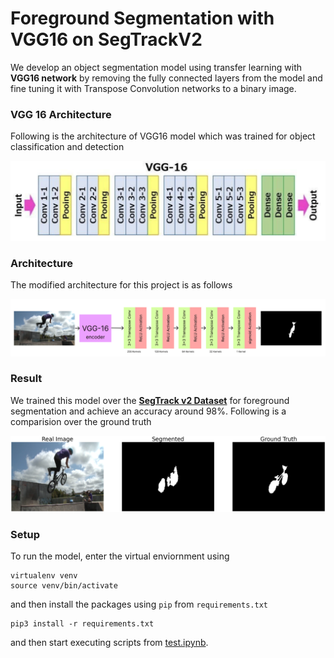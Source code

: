 # Foreground Segmentation with VGG16 on SegTrackV2

We develop an object segmentation model using transfer learning with **VGG16 network** by removing the fully connected layers from the model and fine tuning it with Transpose Convolution networks to a binary image.

### VGG 16 Architecture
Following is the architecture of VGG16 model which was trained for object classification and detection

![VGG16](./img/VGG16_Arch.png)

### Architecture
The modified architecture for this project is as follows

![Model](./img/Model.png)

### Result
We trained this model over the [**SegTrack v2 Dataset**](https://web.engr.oregonstate.edu/~lif/SegTrack2/dataset.html) for foreground segmentation and achieve an accuracy around 98%. Following is a comparision over the ground truth

![Result](./img/output.png)

### Setup
To run the model, enter the virtual enviornment using
```
virtualenv venv
source venv/bin/activate
```
and then install the packages using `pip` from `requirements.txt`
```
pip3 install -r requirements.txt
```
and then start executing scripts from [test.ipynb](test.ipynb).